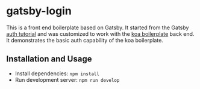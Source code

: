 # gatsby-login
This is a front end boilerplate based on Gatsby. It started from the Gatsby
[auth tutorial](https://www.gatsbyjs.org/docs/authentication-tutorial/) and was
customized to work with
the [koa boilerplate](https://github.com/christroutner/babel-free-koa2-api-boilerplate) back
end. It demonstrates the basic auth capability of the koa boilerplate.

## Installation and Usage
- Install dependencies: `npm install`
- Run development server: `npm run develop`
